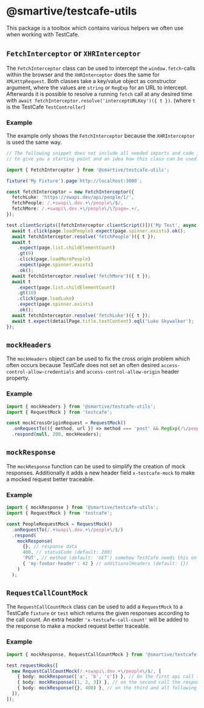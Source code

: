 # @smartive/testcafe-utils

This package is a toolbox which contains various helpers we often use when working with TestCafe.

## `FetchInterceptor` or `XHRInterceptor`

The `FetchInterceptor` class can be used to intercept the `window.fetch`-calls within the browser and the `XHRInterceptor` does the same for `XMLHttpRequest`. Both classes take a key/value object as constructor argument, where the values are `string` or `RegExp` for an URL to intercept. Afterwards it is possible to resolve a running `fetch` call at any desired time with `await fetchInterceptor.resolve('interceptURLKey')({ t })`. (where `t` is the TestCafe `TestController`)

### Example

The example only shows the `FetchInterceptor` because the `XHRInterceptor` is used the same way.

```Typescript
// The following snippet does not include all needed imports and code it is intended
// to give you a starting point and an idea how this class can be used.

import { FetchInterceptor } from '@smartive/testcafe-utils';

fixture('My Fixture').page`http://localhost:3000`;

const fetchInterceptor = new FetchInterceptor({
  fetchLuke: 'https://swapi.dev/api/people/1/',
  fetchPeople: /.+swapi\.dev.+\/people\/$/,
  fetchMore: /.+swapi\.dev.+\/people\/\?page=.+/,
});

test.clientScripts([fetchInterceptor.clientScript()])('My Test', async (t) => {
  await t.click(page.loadPeople).expect(page.spinner.exists).ok();
  await fetchInterceptor.resolve('fetchPeople')({ t });
  await t
    .expect(page.list.childElementCount)
    .gt(0)
    .click(page.loadMorePeople)
    .expect(page.spinner.exists)
    .ok();
  await fetchInterceptor.resolve('fetchMore')({ t });
  await t
    .expect(page.list.childElementCount)
    .gt(10)
    .click(page.loadLuke)
    .expect(page.spinner.exists)
    .ok();
  await fetchInterceptor.resolve('fetchLuke')({ t });
  await t.expect(detailPage.title.textContent).eql('Luke Skywalker');
});
```

## `mockHeaders`

The `mockHeaders` object can be used to fix the cross origin problem which often occurs because TestCafe does not set an often desired `access-control-allow-credentials` and `access-control-allow-origin` header property.

### Example

```Typescript
import { mockHeaders } from '@smartive/testcafe-utils';
import { RequestMock } from 'testcafe';

const mockCrossOriginRequest = RequestMock()
  .onRequestTo(({ method, url }) => method === 'post' && RegExp(/\/people\/$/).test(url))
  .respond(null, 200, mockHeaders);

```

## `mockResponse`

The `mockResponse` function can be used to simplify the creation of mock responses. Additionally it adds a new header field `x-testcafe-mock` to make a mocked request better traceable.

### Example

```Typescript
import { mockResponse } from '@smartive/testcafe-utils';
import { RequestMock } from 'testcafe';

const PeopleRequestMock = RequestMock()
  .onRequestTo(/.+swapi\.dev.+\/people\/$/)
  .respond(
    mockResponse(
      {}, // response data
      400, // statusCode (default: 200)
      'PUT', // method (default: 'GET') somehow TestCafe needs this on response object ¯\_(ツ)_/¯
      { 'my-foobar-header': 42 } // additionalHeaders (default: {})
    )
  );
```

## `RequestCallCountMock`

The `RequestCallCountMock` class can be used to add a `RequestMock` to a TestCafe `fixture` or `test` which returns the given responses according to the call count. An extra header `'x-testcafe-call-count'` will be added to the response to make a mocked request better traceable.

### Example

```Typescript
import { mockResponse, RequestCallCountMock } from '@smartive/testcafe-utils';

test.requestHooks([
  new RequestCallCountMock(/.+swapi\.dev.+\/people\/$/, [
    { body: mockResponse(['a', 'b', 'c']) }, // On the first api call to `/.+swapi\.dev.+\/people\/$/` the response is `['a', 'b', 'c']`
    { body: mockResponse([1, 2, 3]) }, // on the second call the response is `[1,2,3]`
    { body: mockResponse({}, 400) }, // on the third and all following calls the repsonse is a `statusCode` 400 and `{}`
  ]),
]);
```
